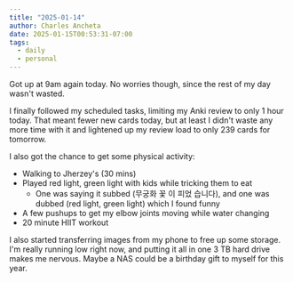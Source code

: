 ```yaml
---
title: "2025-01-14"
author: Charles Ancheta
date: 2025-01-15T00:53:31-07:00
tags:
  - daily
  - personal
---
```


Got up at 9am again today. No worries though, since the rest of my day wasn't
wasted.

I finally followed my scheduled tasks, limiting my Anki review to only 1 hour
today. That meant fewer new cards today, but at least I didn't waste any more
time with it and lightened up my review load to only 239 cards for tomorrow.

I also got the chance to get some physical activity:

- Walking to Jherzey's (30 mins)
- Played red light, green light with kids while tricking them to eat
  - One was saying it subbed (무궁화 꽃 이 피었 습니다), and one was dubbed (red light,
    green light) which I found funny
- A few pushups to get my elbow joints moving while water changing
- 20 minute HIIT workout

I also started transferring images from my phone to free up some storage. I'm
really running low right now, and putting it all in one 3 TB hard drive makes me
nervous. Maybe a NAS could be a birthday gift to myself for this year.
